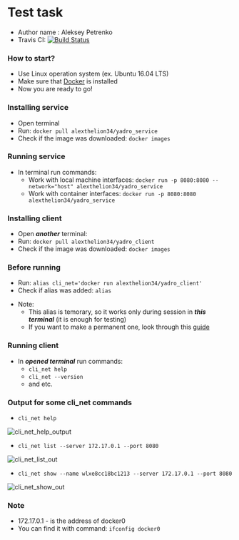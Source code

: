# Test task #
* Author name : Aleksey Petrenko
* Travis CI: [![Build Status](https://travis-ci.org/AlexTheLion34/YADRO.svg?branch=master)](https://travis-ci.org/AlexTheLion34/YADRO)
### How to start? ###
* Use Linux operation system (ex. Ubuntu 16.04 LTS)
* Make sure that [Docker](https://www.docker.com) is installed
* Now you are ready to go!
### Installing service ###
* Open terminal
* Run: `docker pull alexthelion34/yadro_service`
* Check if the image was downloaded: `docker images`
### Running service ###
+ In terminal run commands:
    * Work with local machine interfaces: `docker run -p 8080:8080 --network="host" alexthelion34/yadro_service`
    * Work with container interfaces: `docker run -p 8080:8080 alexthelion34/yadro_service`
### Installing client ###
* Open ***another*** terminal:
* Run: `docker pull alexthelion34/yadro_client`
* Check if the image was downloaded: `docker images`
### Before running ###
* Run: `alias cli_net='docker run alexthelion34/yadro_client'`
* Check if alias was added: `alias`
+ Note:
   * This alias is temorary, so it works only during session in ***this terminal*** (it is enough for testing)
   * If you want to make a permanent one, look through this [guide](https://linuxrussia.com/terminal-alias.html)
### Running client ###
+ In ***opened terminal*** run commands:
    * `cli_net help`
    * `cli_net --version`
    * and etc.
### Output for some cli_net commands ###
* `cli_net help` <br/>

![cli_net_help_output](https://user-images.githubusercontent.com/37543158/54476346-2ab83200-480d-11e9-9747-2942de182064.png)
* `cli_net list --server 172.17.0.1 --port 8080` <br/>

![cli_net_list_out](https://user-images.githubusercontent.com/37543158/54476347-360b5d80-480d-11e9-92f8-e89ee10b3679.png)
* `cli_net show --name wlxe8cc18bc1213 --server 172.17.0.1 --port 8080` <br/>

![cli_net_show_out](https://user-images.githubusercontent.com/37543158/54476351-4cb1b480-480d-11e9-8674-03c04277a50b.png)

### Note ###
* 172.17.0.1 - is the address of docker0 
* You can find it with command: `ifconfig docker0`



